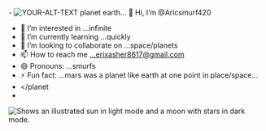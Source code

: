 -<picture>
 <source media="(prefers-color-scheme: dark)" srcset="YOUR-DARKMODE-IMAGE">
 <source media="(prefers-color-scheme: light)" srcset="YOUR-LIGHTMODE-IMAGE">
 <img alt="YOUR-ALT-TEXT" src="YOUR-DEFAULT-IMAGE">
</picture>planet earth...
 👋 Hi, I’m @Aricsmurf420
- 👀 I’m interested in ...infinite
- 🌱 I’m currently learning ...quickly
- 💞️ I’m looking to collaborate on ...space/planets
- 📫 How to reach me ...erixasher8617@gmail.com
- 😄 Pronouns: ...smurfs
- ⚡ Fun fact: ...mars was a planet like earth at one point in place/space...
-  <planet></planet 
- 
<!---
Aricsmurf420/Aricsmurf420 is a ✨ special ✨ repository because its `README.md` (this file) appears on your GitHub profile.
You can click the Preview link to take a look at your changes.
--->
<picture>
  <source media="(prefers-color-scheme: dark)" srcset="https://user-images.githubusercontent.com/25423296/163456776-7f95b81a-f1ed-45f7-b7ab-8fa810d529fa.png">
  <source media="(prefers-color-scheme: light)" srcset="https://user-images.githubusercontent.com/25423296/163456779-a8556205-d0a5-45e2-ac17-42d089e3c3f8.png">
  <img alt="Shows an illustrated sun in light mode and a moon with stars in dark mode." src="https://user-images.githubusercontent.com/25423296/163456779-a8556205-d0a5-45e2-ac17-42d089e3c3f8.png">
</picture>
